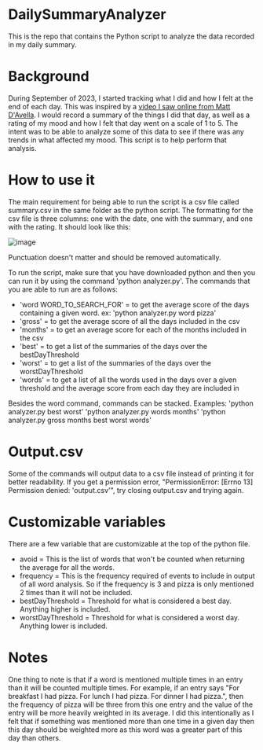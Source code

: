 # DailySummaryAnalyzer
This is the repo that contains the Python script to analyze the data recorded in my daily summary.

# Background
During September of 2023, I started tracking what I did and how I felt at the end of each day. This was inspired by a [video I saw online from Matt D'Avella](https://www.youtube.com/watch?v=TA4-qQ5wEns). I would record a summary of the things I did that day, as well as a rating of my mood and how I felt that day went on a scale of 1 to 5. The intent was to be able to analyze some of this data to see if there was any trends in what affected my mood. This script is to help perform that analysis.

# How to use it
The main requirement for being able to run the script is a csv file called summary.csv in the same folder as the python script. The formatting for the csv file is three columns: one with the date, one with the summary, and one with the rating. It should look like this:

![image](https://github.com/troytomasch/DailySummaryAnalyzer/assets/55467325/b837954b-2ec9-4eb2-86c1-d7593e4c7ab1)

Punctuation doesn't matter and should be removed automatically.

To run the script, make sure that you have downloaded python and then you can run it by using the command 'python analyzer.py'.
The commands that you are able to run are as follows:
- 'word WORD_TO_SEARCH_FOR' = to get the average score of the days containing a given word. ex: 'python analyzer.py word pizza'
- 'gross' = to get the average score of all the days included in the csv
- 'months' = to get an average score for each of the months included in the csv
- 'best' = to get a list of the summaries of the days over the bestDayThreshold
- 'worst' = to get a list of the summaries of the days over the worstDayThreshold
- 'words' = to get a list of all the words used in the days over a given threshold and the average score from each day they are included in

Besides the word command, commands can be stacked.
Examples:
'python analyzer.py best worst'
'python analyzer.py words months'
'python analyzer.py gross months best worst words'

# Output.csv
Some of the commands will output data to a csv file instead of printing it for better readability. If you get a permission error, "PermissionError: [Errno 13] Permission denied: 'output.csv'", try closing output.csv and trying again.

# Customizable variables
There are a few variable that are customizable at the top of the python file.
- avoid = This is the list of words that won't be counted when returning the average for all the words.
- frequency = This is the frequency required of events to include in output of all word analysis. So if the frequency is 3 and pizza is only mentioned 2 times than it will not be included.
- bestDayThreshold = Threshold for what is considered a best day. Anything higher is included.
- worstDayThreshold = Threshold for what is considered a worst day. Anything lower is included.

# Notes
One thing to note is that if a word is mentioned multiple times in an entry than it will be counted multiple times. For example, if an entry says "For breakfast I had pizza. For lunch I had pizza. For dinner I had pizza.", then the frequency of pizza will be three from this one entry and the value of the entry will be more heavily weighted in its average. I did this intentionally as I felt that if something was mentioned more than one time in a given day then this day should be weighted more as this word was a greater part of this day than others.
